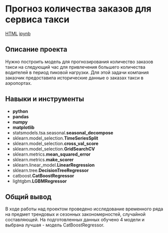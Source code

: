 # Прогноз количества заказов для сервиса такси

[HTML](https://github.com/aq2003/Portfolio/blob/main/Taxi%20Service/P12_Portfolio.html)     [ipynb](https://github.com/aq2003/Portfolio/blob/main/Taxi%20Service/P12_Portfolio.ipynb)

## Описание проекта

Нужно построить модель для прогнозирования количество заказов такси на следующий час для привлечения большего количества водителей в период пиковой нагрузки. Для этой задачи компания заказчик предоставила исторические данные о заказах такси в аэропортах.

## Навыки и инструменты

- **python**
- **pandas**
- **numpy**
- **matplotlib**
- statsmodels.tsa.seasonal.**seasonal_decompose**
- sklearn.model_selection.**TimeSeriesSplit**
- sklearn.model_selection.**cross_val_score**
- sklearn.model_selection.**GridSearchCV**
- sklearn.metrics.**mean_squared_error**
- sklearn.metrics.**make_scorer**
- sklearn.linear_model.**LinearRegression**
- sklearn.tree.**DecisionTreeRegressor**
- catboost.**CatBoostRegressor**
- lightgbm.**LGBMRegressor**


## 

## Общий вывод

В ходе работы над проектом проведено исследование временного ряда на предмет трендовых и сезонных закономерностей, случайной составляющей. На подготовленных данных обучено 4 модели и выбрана лучшая - модель CatBoostRegressor.
